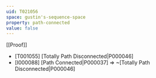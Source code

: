 ```yaml
---
uid: T021056
space: gustin's-sequence-space
property: path-connected
value: false
---
```

[[Proof]]

* [T001055] [Totally Path Disconnected|P000046]
* [I000088] [Path Connected|P000037] => ~[Totally Path Disconnected|P000046]

